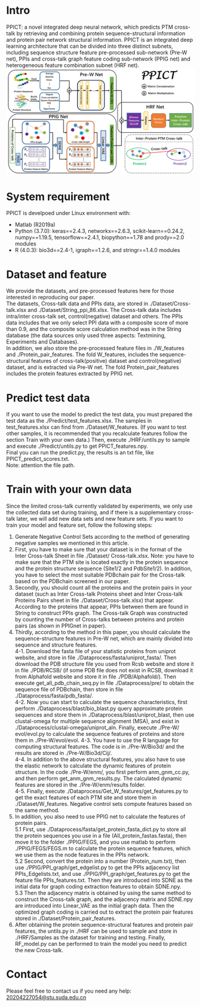 # Intro  
PPICT: a novel integrated deep neural network, which predicts PTM cross-talk by retrieving and
combining protein sequence-structural information and protein pair network structural information.
PPICT is an integrated deep learning architecture that can be divided into three distinct subnets, including
sequence structure feature pre-processed sub-network (Pre-W net), PPIs and cross-talk graph feature coding sub-network (PPIG net) and heterogeneous feature combination subnet (HRF net).  
![PPICT Flowchart](https://github.com/DL0520/PPICT1.12/blob/master/IMG/Flowchart.png)

# System requirement  
PPICT is develpoed under Linux environment with:  
* Matlab  (R2019a)   
* Python (3.7.0): keras==2.4.3, networkx==2.6.3, scikit-learn==0.24.2, numpy==1.19.5, tensorflow==2.4.1, biopython==1.78 and prody==2.0 modules    
* R (4.0.3): bio3d==2.4-1, igraph==1.2.6, and stringr==1.4.0 modules 

# Dataset and feature 
We provide the datasets, and pre-processed features here for those interested in reproducing our paper.  
The datasets, Cross-talk data and PPIs data, are stored in ./Dataset/Cross-talk.xlsx and ./Dataset/String\_ppi\_86.xlsx. The Cross-talk data includes intra/inter cross-talk set, control(negative) dataset and others.  The PPIs data includes that we only select PPI data with a composite score of more than 0.9, and the composite score calculation method was in the String database (the data sources only used three aspects: Textmining, Experiments and Databases).  
In addition, we also store the pre-processed feature files in ./W\_features and ./Protein\_pair\_features. The fold W\_features, includes the sequence-structural features of cross-talk(positive) dataset and control(negative) dataset, and is extracted via Pre-W net. The fold Protein\_pair\_features includes the protein features extracted by PPIG net.
# Predict test data
If you want to use the model to predict the test data, you must prepared the test data as the ./Predict/test_features.xlsx.  The samples in test_features.xlsx can find from ./Dataset/W_features. (If you want to test other samples, it is recommended that you recalculate features follow the section Train with your own data.)
Then, execute ./HRF/untils.py to sample and execute ./Predict/untils.py to get PPICT\_features.npy.  
Final you can run the predict.py, the results is an txt file, like PPICT\_predict\_scores.txt.  
Note: attention the file path.
# Train with your own data
Since the limited cross-talk currently validated by experiments, we only use the collected data set during training, and if there is a supplementary cross-talk later, we will add new data sets and new feature sets. If you want to train your model and feature set, follow the following steps:  
1. Generate Negative Control Sets according to the method of generating negative samples we mentioned in this article.  
2. First, you have to make sure that your dataset is in the format of the Inter Cross-talk Sheet in file ./Dataset/ Cross-talk.xlsx. Note: you have to make sure that the PTM site is located exactly in the protein sequence and the protein structure sequence (Site1/2 and PdbSite1/2). In addition, you have to select the most suitable PDBchain pair for the Cross-talk based on the PDBchain screened in our paper.  
3. Secondly, you should count all the proteins and the protein pairs in your dataset (such as Inter Cross-talk Proteins sheet and Inter Cross-talk Proteins Pairs sheet in file ./Dataset/Cross-talk.xlsx) that appear. According to the proteins that appear, PPIs between them are found in String to construct PPIs graph. The Cross-talk Graph was constructed by counting the number of Cross-talks between proteins and protein pairs (as shown in PPIGnet in paper).  
4. Thirdly, according to the method in this paper, you should calculate the sequence-structure features in Pre-W net, which are mainly divided into sequence and structure features.  
4-1. Download the fasta file of your statistic proteins from uniprot website, and store in file ./Dataprocess/fasta/uniprot_fasta/. Then download the PDB structure file you used from Rcsb website and store it in file ./PDB/RCSB/ (if some PDB file does not exist in RCSB, download it from Alphafold website and store it in file ./PDB/Alphafold/). Then execute get_all_pdb_chain_seq.py in file ./Dataprocess/pre/ to obtain the sequence file of PDBchain, then store in file ./Dataprocess/fasta/pdb_fasta/.  
4-2. Now you can start to calculate the sequence characteristics, first perform ./Dataprocess/blast/bio_blast.py query approximate protein sequences and store them in ./Dataprocess/blast/uniprot_blast, then use clustal-omega for multiple sequence alignment (MSA), and exist in ./Dataprocess/clustal-omega/uniprot_aln. Finally, execute ./Pre-W/ evol/evol.py to calculate the sequence features of proteins and store them in ./Pre-W/evol/evol.
4-3. You have to use the R language for computing structural features. The code is in ./Pre-W/Bio3d/ and the results are stored in ./Pre-W/Bio3d/Cij/.  
4-4. In addition to the above structural features, you also have to use the elastic network to calculate the dynamic features of protein structure. In the code ./Pre-W/enm/, you first perform anm_gnm_cc.py, and then perform get_anm_gnm_results.py. The calculated dynamic features are stored in the ./Pre-W/enm/results folder.  
4-5. Finally, execute ./Dataprocess/Get_W_features/get_features.py to get the exact features of each PTM site and store them in ./Dataset/W_features. Negative control sets compute features based on the same method.  
5. In addition, you also need to use PPIG net to calculate the features of protein pairs.  
5.1 First, use ./Dataprocess/fasta/get_protein_fasta_dict.py to store all the protein sequences you use in a file (All_protein_fastas.fasta), then move it to the folder ./PPIG/FEGS, and you use matlab to perform ./PPIG/FEGS/FEGS.m to calculate the protein sequence features, which we use them as the node features in the PPIs network.  
5.2 Second, convert the protein into a number (Protein_num.txt), then use ./PPIG/PPI_graph/get_edgelist.py to get the PPIs adjacency list PPIs_Edgelists.txt, and use ./PPIG/PPI_graph/get_features.py to get the feature file PPIs_features.txt. Then they are introduced into SDNE as the initial data for graph coding extraction features to obtain SDNE.npy.  
5.3 Then the adjacency matrix is obtained by using the same method to construct the Cross-talk graph, and the adjacency matrix and SDNE.npy are introduced into Linear_VAE as the initial graph data. Then the optimized graph coding is carried out to extract the protein pair features stored in ./Dataset/Protein_pair_features.
6. After obtaining the protein sequence-structural features and protein pair features, the untils.py in ./HRF can be used to sample and store in ./HRF/Samples as the dataset for training and testing. Finally, RF_model.py can be performed to train the model you need to predict the new Cross-talk.
# Contact
Please feel free to contact us if you need any help: 20204227054@stu.suda.edu.cn
